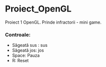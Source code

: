 # Proiect_OpenGL

Proiect 1 OpenGL. Prinde infractorii - mini game.

### Controale:

- Săgeată sus : sus
- Săgeată jos: jos
- Space: Pauza
- R: Reset
